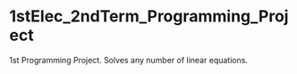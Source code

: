 # 1stElec_2ndTerm_Programming_Project
1st Programming Project. Solves any number of linear equations.

